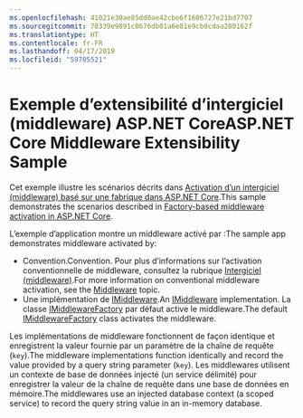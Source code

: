 ```yaml
---
ms.openlocfilehash: 41021e30ae85dd0ae42cbe6f1606727e21bd7707
ms.sourcegitcommit: 78339e9891c8676db01a6e81e9cb0cdaa280162f
ms.translationtype: HT
ms.contentlocale: fr-FR
ms.lasthandoff: 04/17/2019
ms.locfileid: "59705521"
---
```

# <a name="aspnet-core-middleware-extensibility-sample"></a><span data-ttu-id="8e4a0-101">Exemple d’extensibilité d’intergiciel (middleware) ASP.NET Core</span><span class="sxs-lookup"><span data-stu-id="8e4a0-101">ASP.NET Core Middleware Extensibility Sample</span></span>

<span data-ttu-id="8e4a0-102">Cet exemple illustre les scénarios décrits dans [Activation d’un intergiciel (middleware) basé sur une fabrique dans ASP.NET Core](https://docs.microsoft.com/aspnet/core/fundamentals/middleware/middleware-extensibility).</span><span class="sxs-lookup"><span data-stu-id="8e4a0-102">This sample demonstrates the scenarios described in [Factory-based middleware activation in ASP.NET Core](https://docs.microsoft.com/aspnet/core/fundamentals/middleware/middleware-extensibility).</span></span>

<span data-ttu-id="8e4a0-103">L’exemple d’application montre un middleware activé par :</span><span class="sxs-lookup"><span data-stu-id="8e4a0-103">The sample app demonstrates middleware activated by:</span></span>

* <span data-ttu-id="8e4a0-104">Convention.</span><span class="sxs-lookup"><span data-stu-id="8e4a0-104">Convention.</span></span> <span data-ttu-id="8e4a0-105">Pour plus d’informations sur l’activation conventionnelle de middleware, consultez la rubrique [Intergiciel (middleware)](https://docs.microsoft.com/aspnet/core/fundamentals/middleware/).</span><span class="sxs-lookup"><span data-stu-id="8e4a0-105">For more information on conventional middleware activation, see the [Middleware](https://docs.microsoft.com/aspnet/core/fundamentals/middleware/) topic.</span></span>
* <span data-ttu-id="8e4a0-106">Une implémentation de [IMiddleware](https://docs.microsoft.com/dotnet/api/microsoft.aspnetcore.http.imiddleware).</span><span class="sxs-lookup"><span data-stu-id="8e4a0-106">An [IMiddleware](https://docs.microsoft.com/dotnet/api/microsoft.aspnetcore.http.imiddleware) implementation.</span></span> <span data-ttu-id="8e4a0-107">La classe [IMiddlewareFactory](https://docs.microsoft.com/dotnet/api/microsoft.aspnetcore.http.imiddlewarefactory) par défaut active le middleware.</span><span class="sxs-lookup"><span data-stu-id="8e4a0-107">The default [IMiddlewareFactory](https://docs.microsoft.com/dotnet/api/microsoft.aspnetcore.http.imiddlewarefactory) class activates the middleware.</span></span>

<span data-ttu-id="8e4a0-108">Les implémentations de middleware fonctionnent de façon identique et enregistrent la valeur fournie par un paramètre de la chaîne de requête (`key`).</span><span class="sxs-lookup"><span data-stu-id="8e4a0-108">The middleware implementations function identically and record the value provided by a query string parameter (`key`).</span></span> <span data-ttu-id="8e4a0-109">Les middlewares utilisent un contexte de base de données injecté (un service délimité) pour enregistrer la valeur de la chaîne de requête dans une base de données en mémoire.</span><span class="sxs-lookup"><span data-stu-id="8e4a0-109">The middlewares use an injected database context (a scoped service) to record the query string value in an in-memory database.</span></span>
